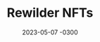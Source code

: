 ---
layout: default
title: Rewilder NFTs
date: 2023-05-07 -0300
tags: Illustration
image: /img/work/rewilder-stamp.jpg
link: https://opensea.io/collection/rewilder-donation
---